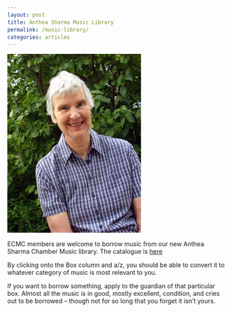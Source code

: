 ```yaml
---
layout: post
title: Anthea Sharma Music Library
permalink: /music-library/
categories: articles
---
```

![Anthea Sharma, a club member who has passed away, donated here music library to us](/images/anthea-sharma.jpg)

ECMC members are welcome to borrow music from our new Anthea Sharma 
Chamber Music library. The catalogue is [here](/assets/composer-list-anthea-sharma-collection.xls)

By clicking onto the Box column and a/z, you should be able to convert it to whatever category of music is most relevant to you.

If you want to borrow something, apply to the guardian of that particular box. Almost all the music is in good, mostly excellent, condition, and cries out to be borrowed – though not for so long that you forget it isn’t yours.
